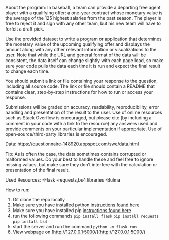 About the program:
In baseball, a team can provide a departing free agent player with a qualifying offer: a one-year contract whose monetary value is the average of the 125 highest salaries from the past season. The player is free to reject it and sign with any other team, but his new team will have to forfeit a draft pick.

Use the provided dataset to write a program or application that determines the monetary value of the upcoming qualifying offer and displays the amount along with any other relevant information or visualizations to the user. Note that while the URL and general format of the data will be consistent, the data itself can change slightly with each page load, so make sure your code pulls the data each time it is run and expect the final result to change each time.

You should submit a link or file containing your response to the question, including all source code. The link or file should contain a README that contains clear, step-by-step instructions for how to run or access your response.

Submissions will be graded on accuracy, readability, reproducibility, error handling and presentation of the result to the user. Use of online resources such as Stack Overflow is encouraged, but please cite (by including a comment in your code with a link to the resource) any answers used and provide comments on your particular implementation if appropriate. Use of open-source/third-party libraries is encouraged.

Data: https://questionnaire-148920.appspot.com/swe/data.html

Tip: As is often the case, the data sometimes contains corrupted or malformed values. Do your best to handle these and feel free to ignore missing values, but make sure they don’t interfere with the calculation or presentation of the final result.


Used Resources:
-Flask
-requests,bs4 libraries
-Bulma


How to run:
1. Git clone the repo locally 
2. Make sure you have installed python [instructions found here](https://wiki.python.org/moin/BeginnersGuide/Download)
3. Make sure you have installed pip [instructions found here](https://pip.pypa.io/en/stable/installation/)
4. run the following commands
  `pip install flask`
  `pip install requests`
  `pip install bs4`
5. start the server and run the command `python -m flask run`
6. View webpage on [http://127.0.0.1:5000/](http://127.0.0.1:5000/)
